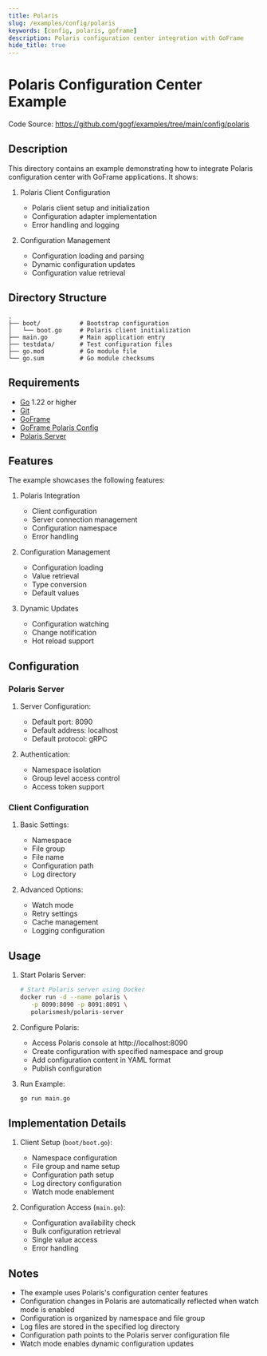 ```yaml
---
title: Polaris
slug: /examples/config/polaris
keywords: [config, polaris, goframe]
description: Polaris configuration center integration with GoFrame
hide_title: true
---
```


# Polaris Configuration Center Example

Code Source: https://github.com/gogf/examples/tree/main/config/polaris


## Description

This directory contains an example demonstrating how to integrate Polaris configuration center with GoFrame applications. It shows:

1. Polaris Client Configuration
   - Polaris client setup and initialization
   - Configuration adapter implementation
   - Error handling and logging

2. Configuration Management
   - Configuration loading and parsing
   - Dynamic configuration updates
   - Configuration value retrieval

## Directory Structure

```
.
├── boot/           # Bootstrap configuration
│   └── boot.go     # Polaris client initialization
├── main.go         # Main application entry
├── testdata/       # Test configuration files
├── go.mod          # Go module file
└── go.sum          # Go module checksums
```

## Requirements

- [Go](https://golang.org/dl/) 1.22 or higher
- [Git](https://git-scm.com/downloads)
- [GoFrame](https://goframe.org)
- [GoFrame Polaris Config](https://github.com/gogf/gf/tree/master/contrib/config/polaris)
- [Polaris Server](https://github.com/polarismesh/polaris)

## Features

The example showcases the following features:

1. Polaris Integration
   - Client configuration
   - Server connection management
   - Configuration namespace
   - Error handling

2. Configuration Management
   - Configuration loading
   - Value retrieval
   - Type conversion
   - Default values

3. Dynamic Updates
   - Configuration watching
   - Change notification
   - Hot reload support

## Configuration

### Polaris Server
1. Server Configuration:
   - Default port: 8090
   - Default address: localhost
   - Default protocol: gRPC

2. Authentication:
   - Namespace isolation
   - Group level access control
   - Access token support

### Client Configuration
1. Basic Settings:
   - Namespace
   - File group
   - File name
   - Configuration path
   - Log directory

2. Advanced Options:
   - Watch mode
   - Retry settings
   - Cache management
   - Logging configuration

## Usage

1. Start Polaris Server:
   ```bash
   # Start Polaris server using Docker
   docker run -d --name polaris \
      -p 8090:8090 -p 8091:8091 \
      polarismesh/polaris-server
   ```

2. Configure Polaris:
   - Access Polaris console at http://localhost:8090
   - Create configuration with specified namespace and group
   - Add configuration content in YAML format
   - Publish configuration

3. Run Example:
   ```bash
   go run main.go
   ```

## Implementation Details

1. Client Setup (`boot/boot.go`):
   - Namespace configuration
   - File group and name setup
   - Configuration path setup
   - Log directory configuration
   - Watch mode enablement

2. Configuration Access (`main.go`):
   - Configuration availability check
   - Bulk configuration retrieval
   - Single value access
   - Error handling

## Notes

- The example uses Polaris's configuration center features
- Configuration changes in Polaris are automatically reflected when watch mode is enabled
- Configuration is organized by namespace and file group
- Log files are stored in the specified log directory
- Configuration path points to the Polaris server configuration file
- Watch mode enables dynamic configuration updates
